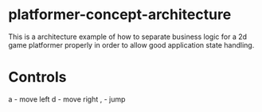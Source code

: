 # platformer-concept-architecture

This is a architecture example of how to separate business logic for a 2d game platformer properly in order to allow good application state handling.

# Controls
a - move left
d - move right
, - jump
